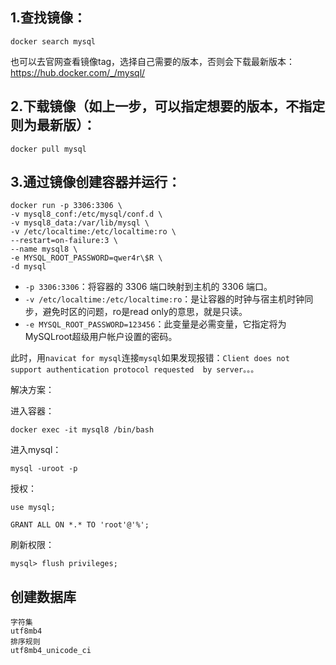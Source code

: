 ## 1.查找镜像：

```
docker search mysql
```
也可以去官网查看镜像tag，选择自己需要的版本，否则会下载最新版本：https://hub.docker.com/_/mysql/



## 2.下载镜像（如上一步，可以指定想要的版本，不指定则为最新版）：
```
docker pull mysql
```
## 3.通过镜像创建容器并运行：

```
docker run -p 3306:3306 \
-v mysql8_conf:/etc/mysql/conf.d \
-v mysql8_data:/var/lib/mysql \
-v /etc/localtime:/etc/localtime:ro \
--restart=on-failure:3 \
--name mysql8 \
-e MYSQL_ROOT_PASSWORD=qwer4r\$R \
-d mysql
```

- `-p 3306:3306`：将容器的 3306 端口映射到主机的 3306 端口。
- `-v /etc/localtime:/etc/localtime:ro`：是让容器的时钟与宿主机时钟同步，避免时区的问题，ro是read only的意思，就是只读。
- `-e MYSQL_ROOT_PASSWORD=123456`：此变量是必需变量，它指定将为MySQLroot超级用户帐户设置的密码。

此时，用`navicat for mysql`连接`mysql`如果发现报错：`Client does not support authentication protocol requested  by server。。。`

解决方案：

进入容器：
```
docker exec -it mysql8 /bin/bash
```
进入mysql：
```
mysql -uroot -p
```

授权：
```
use mysql;

GRANT ALL ON *.* TO 'root'@'%';
```
刷新权限：
```
mysql> flush privileges;
```

## 创建数据库

```
字符集
utf8mb4
排序规则
utf8mb4_unicode_ci
```